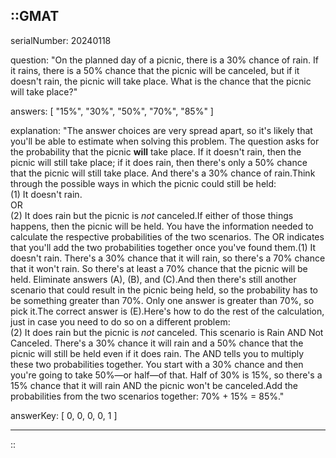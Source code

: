 ::GMAT
---


serialNumber: 20240118

question: "On the planned day of a picnic, there is a 30% chance of rain. If it rains, there is a 50% chance that the picnic will be canceled, but if it doesn't rain, the picnic will take place. What is the chance that the picnic will take place?"

answers: [
  "15%",
  "30%",
  "50%",
  "70%",
  "85%"
]

explanation: "The answer choices are very spread apart, so it's likely that you'll be able to estimate when solving this problem. The question asks for the probability that the picnic <b>will</b> take place. If it doesn't rain, then the picnic will still take place; if it does rain, then there's only a 50% chance that the picnic will still take place. And there's a 30% chance of rain.Think through the possible ways in which the picnic could still be held:<br>(1) It doesn't rain.<br>OR<br>(2) It does rain but the picnic is <i>not</i> canceled.If either of those things happens, then the picnic will be held. You have the information needed to calculate the respective probabilities of the two scenarios. The OR indicates that you'll add the two probabilities together once you've found them.(1) It doesn't rain. There's a 30% chance that it will rain, so there's a 70% chance that it won't rain. So there's at least a 70% chance that the picnic will be held. Eliminate answers (A), (B), and (C).And then there's still another scenario that could result in the picnic being held, so the probability has to be something greater than 70%. Only one answer is greater than 70%, so pick it.The correct answer is (E).Here's how to do the rest of the calculation, just in case you need to do so on a different problem:<br>(2) It does rain but the picnic is <i>not</i> canceled. This scenario is Rain AND Not Canceled. There's a 30% chance it will rain and a 50% chance that the picnic will still be held even if it does rain. The AND tells you to multiply these two probabilities together. You start with a 30% chance and then you're going to take 50%—or half—of that. Half of 30% is 15%, so there's a 15% chance that it will rain AND the picnic won't be canceled.Add the probabilities from the two scenarios together: 70% + 15% = 85%."

answerKey: [
  0, 
  0, 
  0, 
  0, 
  1
]



---
::